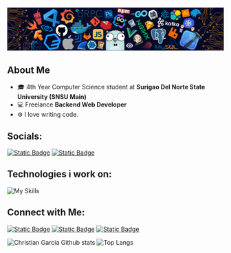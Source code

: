 ![github-header-image](assets/logo4.2.png)

## **About Me**

- 🎓 4th Year Computer Science student at **Surigao Del Norte State University (SNSU Main)**
- 💻 Freelance **Backend Web Developer**
- ⚙️ I love writing code.


## Socials:
<a href="https://www.facebook.com/iyaniyan11"><img alt="Static Badge" src="https://img.shields.io/badge/Christian_Garcia-%23d5d5d5?style=for-the-badge&logo=facebook&logoColor=%230A0209"></a>
<a href="https://www.instagram.com/its_iyaniyan?igsh=MXU3bWx2ODhkN3hsNw=="><img alt="Static Badge" src="https://img.shields.io/badge/Christian_Garcia-%23d5d5d5?style=for-the-badge&logo=instagram&logoColor=%230A0209"></a>



## Technologies i work on:
![My Skills](https://skillicons.dev/icons?i=js,python,typescript,react,php,git,gcp,firebase,docker,flask,django,linux,mint,mysql,nodejs,vite,github,tailwind)




## Connect with Me:
<a href="https://www.datacamp.com/portfolio/ja7b1fxd"><img alt="Static Badge" src="https://img.shields.io/badge/DataCamp-black?style=for-the-badge&logo=datacamp"></a> <a href="https://www.kaggle.com/christiangarcia0311"><img alt="Static Badge" src="https://img.shields.io/badge/kaggle-black?style=for-the-badge&logo=kaggle"></a> <a href="https://pypi.org/user/christiangarcia0311/"><img alt="Static Badge" src="https://img.shields.io/badge/Pypi-black?style=for-the-badge&logo=pypi"></a>

![Christian Garcia Github stats](https://github-readme-stats.vercel.app/api?username=christiangarcia0311&show_icons=true&theme=transparent&hide_border=true)
![Top Langs](https://github-readme-stats.vercel.app/api/top-langs/?username=christiangarcia0311&size_weight=0.5&count_weight=0.5&theme=transparent&hide_border=true&layout=compact)


